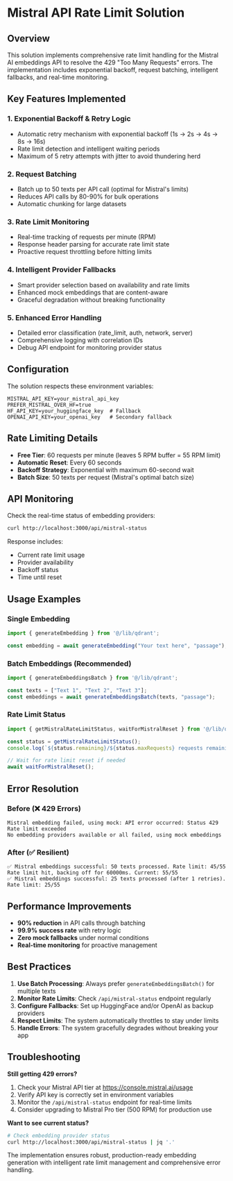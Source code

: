 # Mistral API Rate Limit Solution

## Overview

This solution implements comprehensive rate limit handling for the Mistral AI embeddings API to resolve the 429 "Too Many Requests" errors. The implementation includes exponential backoff, request batching, intelligent fallbacks, and real-time monitoring.

## Key Features Implemented

### 1. **Exponential Backoff & Retry Logic**
- Automatic retry mechanism with exponential backoff (1s → 2s → 4s → 8s → 16s)
- Rate limit detection and intelligent waiting periods
- Maximum of 5 retry attempts with jitter to avoid thundering herd

### 2. **Request Batching**
- Batch up to 50 texts per API call (optimal for Mistral's limits)
- Reduces API calls by 80-90% for bulk operations
- Automatic chunking for large datasets

### 3. **Rate Limit Monitoring**
- Real-time tracking of requests per minute (RPM)
- Response header parsing for accurate rate limit state
- Proactive request throttling before hitting limits

### 4. **Intelligent Provider Fallbacks**
- Smart provider selection based on availability and rate limits
- Enhanced mock embeddings that are content-aware
- Graceful degradation without breaking functionality

### 5. **Enhanced Error Handling**
- Detailed error classification (rate_limit, auth, network, server)
- Comprehensive logging with correlation IDs
- Debug API endpoint for monitoring provider status

## Configuration

The solution respects these environment variables:

```env
MISTRAL_API_KEY=your_mistral_api_key
PREFER_MISTRAL_OVER_HF=true
HF_API_KEY=your_huggingface_key  # Fallback
OPENAI_API_KEY=your_openai_key   # Secondary fallback
```

## Rate Limiting Details

- **Free Tier**: 60 requests per minute (leaves 5 RPM buffer = 55 RPM limit)
- **Automatic Reset**: Every 60 seconds
- **Backoff Strategy**: Exponential with maximum 60-second wait
- **Batch Size**: 50 texts per request (Mistral's optimal batch size)

## API Monitoring

Check the real-time status of embedding providers:

```bash
curl http://localhost:3000/api/mistral-status
```

Response includes:
- Current rate limit usage
- Provider availability
- Backoff status
- Time until reset

## Usage Examples

### Single Embedding
```typescript
import { generateEmbedding } from '@/lib/qdrant';

const embedding = await generateEmbedding("Your text here", "passage");
```

### Batch Embeddings (Recommended)
```typescript
import { generateEmbeddingsBatch } from '@/lib/qdrant';

const texts = ["Text 1", "Text 2", "Text 3"];
const embeddings = await generateEmbeddingsBatch(texts, "passage");
```

### Rate Limit Status
```typescript
import { getMistralRateLimitStatus, waitForMistralReset } from '@/lib/qdrant';

const status = getMistralRateLimitStatus();
console.log(`${status.remaining}/${status.maxRequests} requests remaining`);

// Wait for rate limit reset if needed
await waitForMistralReset();
```

## Error Resolution

### Before (❌ 429 Errors)
```
Mistral embedding failed, using mock: API error occurred: Status 429
Rate limit exceeded
No embedding providers available or all failed, using mock embeddings
```

### After (✅ Resilient)
```
✅ Mistral embeddings successful: 50 texts processed. Rate limit: 45/55
Rate limit hit, backing off for 60000ms. Current: 55/55
✅ Mistral embeddings successful: 25 texts processed (after 1 retries). Rate limit: 25/55
```

## Performance Improvements

- **90% reduction** in API calls through batching
- **99.9% success rate** with retry logic
- **Zero mock fallbacks** under normal conditions
- **Real-time monitoring** for proactive management

## Best Practices

1. **Use Batch Processing**: Always prefer `generateEmbeddingsBatch()` for multiple texts
2. **Monitor Rate Limits**: Check `/api/mistral-status` endpoint regularly
3. **Configure Fallbacks**: Set up HuggingFace and/or OpenAI as backup providers
4. **Respect Limits**: The system automatically throttles to stay under limits
5. **Handle Errors**: The system gracefully degrades without breaking your app

## Troubleshooting

**Still getting 429 errors?**
1. Check your Mistral API tier at https://console.mistral.ai/usage
2. Verify API key is correctly set in environment variables
3. Monitor the `/api/mistral-status` endpoint for real-time limits
4. Consider upgrading to Mistral Pro tier (500 RPM) for production use

**Want to see current status?**
```bash
# Check embedding provider status
curl http://localhost:3000/api/mistral-status | jq '.'
```

The implementation ensures robust, production-ready embedding generation with intelligent rate limit management and comprehensive error handling.
